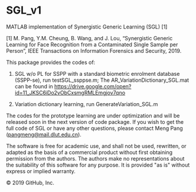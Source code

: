 # SGL_v1

MATLAB implementation of Synergistic Generic Learning (SGL) [1]

[1] M. Pang, Y.M. Cheung, B. Wang, and J. Lou, “Synergistic Generic Learning for Face Recognition from a Contaminated Single Sample per Person”, IEEE Transactions on Information Forensics and Security, 2019.

This package provides the codes of: 
1) SGL w/o PL for SSPP with a standard biometric enrolment database (SSPP-se), run testSGL_ssppse.m; 
The AR_VariationDictionary_SGL.mat can be found in https://drive.google.com/open?id=11_JKSC6iDo2vObCxsmgRMLEmgjov7qno

2) Variation dictionary learning, run GenerateVariation_SGL.m

The codes for the prototype learning are under optimization and will be released soon in the next version of code package. If you wish to get the full code of SGL or have any other questions, please contact Meng Pang (pangmeng@mail.dlut.edu.cn). 

The software is free for academic use, and shall not be used, rewritten, or adapted as the basis of a commercial product without first obtaining permission from the authors. The authors make no representations about the suitability of this software for any purpose. It is provided "as is" without express or implied warranty.

© 2019 GitHub, Inc.
